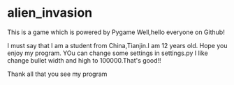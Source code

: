 # alien_invasion
This is a game which is powered by Pygame
Well,hello everyone on Github!

I must say that I am a student from China,Tianjin.I am 12 years old.
Hope you enjoy my program.
YOu can change some settings in settings.py
I like change bullet width and high to 100000.That's good!!

Thank all that you see my program

